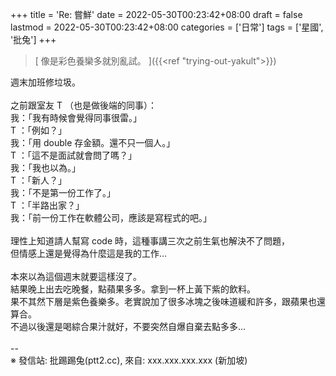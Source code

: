 +++
title = 'Re: 嘗鮮'
date = 2022-05-30T00:23:42+08:00
draft = false
lastmod = 2022-05-30T00:23:42+08:00
categories = ['日常']
tags = ['星國', '批兔']
+++
> [
像是彩色養欒多就別亂試。
]({{<ref "trying-out-yakult">}})<br>

週末加班修垃圾。<br>
<br>
之前跟室友 T （也是做後端的同事）：<br>
我：「我有時候會覺得同事很雷。」<br>
T ：「例如？」<br>
我：「用 double 存金額。還不只一個人。」<br>
T ：「這不是面試就會問了嗎？」<br>
我：「我也以為。」<br>
T ：「新人？」<br>
我：「不是第一份工作了。」<br>
T ：「半路出家？」<br>
我：「前一份工作在軟體公司，應該是寫程式的吧。」<br>
<br>
理性上知道請人幫寫 code 時，這種事講三次之前生氣也解決不了問題，<br>
但情感上還是覺得為什麼這是我的工作…<br>
<br>
本來以為這個週末就要這樣沒了。<br>
結果晚上出去吃晚餐，點蘋果多多。拿到一杯上黃下紫的飲料。<br>
果不其然下層是紫色養樂多。老實說加了很多冰塊之後味道緩和許多，跟蘋果也還算合。<br>
不過以後還是喝綜合果汁就好，不要突然自爆自棄去點多多…<br>
<br>
--<br>
※ 發信站: 批踢踢兔(ptt2.cc), 來自: xxx.xxx.xxx.xxx (新加坡)<br>
